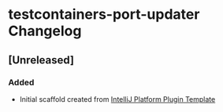 <!-- Keep a Changelog guide -> https://keepachangelog.com -->

# testcontainers-port-updater Changelog

## [Unreleased]
### Added
- Initial scaffold created from [IntelliJ Platform Plugin Template](https://github.com/JetBrains/intellij-platform-plugin-template)
